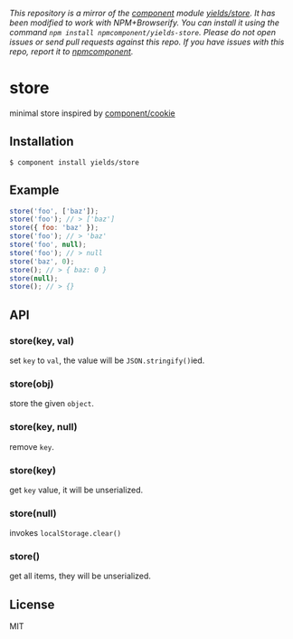*This repository is a mirror of the [component](http://component.io) module [yields/store](http://github.com/yields/store). It has been modified to work with NPM+Browserify. You can install it using the command `npm install npmcomponent/yields-store`. Please do not open issues or send pull requests against this repo. If you have issues with this repo, report it to [npmcomponent](https://github.com/airportyh/npmcomponent).*

# store

  minimal store inspired by [component/cookie](https://github.com/component/cookie)

## Installation

    $ component install yields/store

## Example

```js
store('foo', ['baz']);
store('foo'); // > ['baz']
store({ foo: 'baz' });
store('foo'); // > 'baz'
store('foo', null);
store('foo'); // > null
store('baz', 0);
store(); // > { baz: 0 }
store(null);
store(); // > {}
```

## API

### store(key, val)

set `key` to `val`, the value will be `JSON.stringify()`ied.

### store(obj)

store the given `object`.

### store(key, null)

remove `key`.

### store(key)

get `key` value, it will be unserialized.

### store(null)

invokes `localStorage.clear()`

### store()

get all items, they will be unserialized.

## License

  MIT
